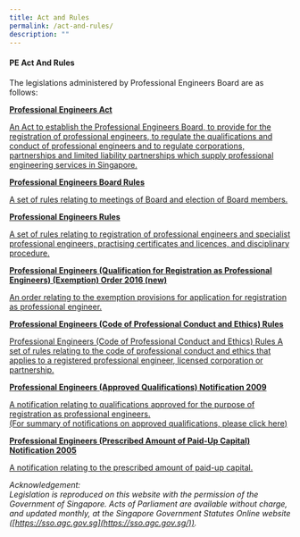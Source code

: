 ```yaml
---
title: Act and Rules
permalink: /act-and-rules/
description: ""
---
```


#### PE Act And Rules

The legislations administered by Professional Engineers Board are as follows:

[**Professional Engineers Act**](https://sso.agc.gov.sg/Act/PEA1991)

[An Act to establish the Professional Engineers Board, to provide for the registration of professional engineers, to regulate the qualifications and conduct of professional engineers and to regulate corporations, partnerships and limited liability partnerships which supply professional engineering services in Singapore.](https://sso.agc.gov.sg/Act/PEA1991)

[**Professional Engineers Board Rules**](https://sso.agc.gov.sg/SL/PEA1991-R2?DocDate=20051201)
    
[A set of rules relating to meetings of Board and election of Board members.](https://sso.agc.gov.sg/SL/PEA1991-R2?DocDate=20051201)

[**Professional Engineers Rules**](https://sso.agc.gov.sg/SL/PEA1991-R1?DocDate=20180820)
    
[A set of rules relating to registration of professional engineers and specialist professional engineers, practising certificates and licences, and disciplinary procedure.](https://sso.agc.gov.sg/SL/PEA1991-R1?DocDate=20180820)

[**Professional Engineers (Qualification for Registration as Professional Engineers) (Exemption) Order 2016 (new)**](https://sso.agc.gov.sg/SL/PEA1991-S588-2016?DocDate=20161116)
    
[An order relating to the exemption provisions for application for registration as professional engineer.](https://sso.agc.gov.sg/SL/PEA1991-S588-2016?DocDate=20161116)

[**Professional Engineers (Code of Professional Conduct and Ethics) Rules**](https://sso.agc.gov.sg/SL/PEA1991-R3?DocDate=20180112)
    
[Professional Engineers (Code of Professional Conduct and Ethics) Rules A set of rules relating to the code of professional conduct and ethics that applies to a registered professional engineer, licensed corporation or partnership.](https://sso.agc.gov.sg/SL/PEA1991-R3?DocDate=20180112)

[**Professional Engineers (Approved Qualifications) Notification 2009**](https://sso.agc.gov.sg/SL/PEA1991-S653-2009?DocDate=20180112)
    
[A notification relating to qualifications approved for the purpose of registration as professional engineers.](https://sso.agc.gov.sg/SL/PEA1991-S653-2009?DocDate=20180112) <br>
[(For summary of notifications on approved qualifications, please click here)](/files/Summary%20of%20notification%20on%20approved%20qualifications%202009_2017.pdf)

[**Professional Engineers (Prescribed Amount of Paid-Up Capital) Notification 2005**](https://sso.agc.gov.sg/SL/PEA1991-S767-2005?DocDate=20051201)
    
[A notification relating to the prescribed amount of paid-up capital.](https://sso.agc.gov.sg/SL/PEA1991-S767-2005?DocDate=20051201)
    
_Acknowledgement:  
Legislation is reproduced on this website with the permission of the Government of Singapore. Acts of Parliament are available without charge, and updated monthly, at the Singapore Government Statutes Online website ([https://sso.agc.gov.sg](https://sso.agc.gov.sg/))._